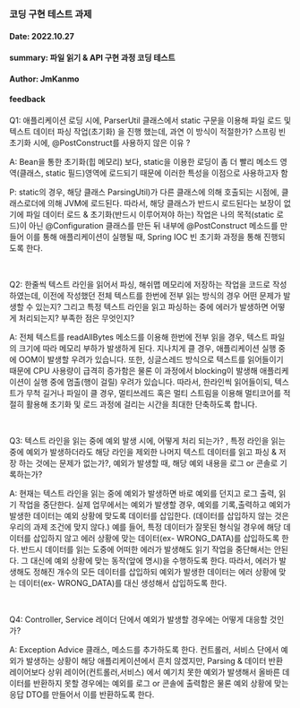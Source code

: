 ### 코딩 구현 테스트 과제

#### Date: 2022.10.27

#### summary: 파일 읽기 & API 구현 과정 코딩 테스트

#### Author: JmKanmo 

#### feedback

Q1: 애플리케이션 로딩 시에, ParserUtil 클래스에서 static 구문을 이용해 파일 로드 및 텍스트 데이터
파싱 작업(초기화) 을 진행 했는데, 과연 이 방식이 적절한가? 스프링 빈 초기화 시에, @PostConstruct를 사용하지 않은 이유 ?

A: Bean을 통한 초기화(힙 메모리) 보다, static을 이용한 로딩이 좀 더 빨리 메소드 영역(클래스, static 필드)영역에 로드되기 때문에 이러한 특성을 이점으로 사용하고자 함

P: static의 경우, 해당 클래스 ParsingUtil)가 다른 클래스에 의해 호출되는 시점에, 클래스로더에 의해 JVM에 로드된다.
따라서, 해당 클래스가 반드시 로드된다는 보장이 없기에 파일 데이터 로드 & 초기화(반드시 이루어져야 하는) 작업은 나의 목적(static 로드)이 아닌
@Configuration 클래스를 만든 뒤 내부에 @PostConstruct 메소드를 만들어 이를 통해 애플리케이션이 실행될 때, Spring IOC 빈 초기화 과정을 통해 진행되도록 한다.

<br>

Q2: 한줄씩 텍스트 라인을 읽어서 파싱, 해쉬맵 메모리에 저장하는 작업을 코드로 작성 하였는데, 이전에 작성했던 전체 텍스트를 한번에 전부 읽는 방식의 경우
어떤 문제가 발생할 수 있는지? 그리고 특정 텍스트 라인을 읽고 파싱하는 중에 에러가 발생하면 어떻게 처리되는지? 부족한 점은 무엇인지?

A: 전체 텍스트를 readAllBytes 메소드를 이용해 한번에 전부 읽을 경우, 텍스트 파일의 크기에 따라 메모리 부하가 발생하게 된다. 지나치게 클 경우, 애플리케이션 실행 중에 OOM이 발생할 우려가
있습니다.
또한, 싱글스레드 방식으로 텍스트를 읽어들이기 때문에 CPU 사용량이 급격히 증가함은 물론 이 과정에서 blocking이 발생해 애플리케이션이 실행 중에 멈출(행이 걸릴) 우려가 있습니다.
따라서, 한라인씩 읽어들이되, 텍스트가 무척 길거나 파일이 클 경우, 멀티쓰레드 혹은 멀티 스트림을 이용해 멀티코어를 적절히 활용해 초기화 및 로드 과정에 걸리는 시간을 최대한 단축하도록 합니다. 

<br>

Q3: 텍스트 라인을 읽는 중에 예외 발생 시에, 어떻게 처리 되는가? , 특정 라인을 읽는 중에 예외가 발생하더라도 해당 라인을 제외한 나머지 텍스트 데이터를 
읽고 파싱 & 저장 하는 것에는 문제가 없는가?, 예외가 발생할 때, 해당 예외 내용을 로그 or 콘솔로 기록하는가? 

A: 현재는 텍스트 라인을 읽는 중에 예외가 발생하면 바로 예외를 던지고 로그 출력, 읽기 작업을 중단한다. 
실제 업무에서는 예외가 발생할 경우, 예외를 기록,출력하고 예외가 발생한 데이터는 예외 상황에 맞도록 데이터를 삽입한다. (데이터를 삽입하지 않는 것은 우리의 과제 조건에 맞지 않다.)
예를 들어, 특정 데이터가 잘못된 형식일 경우에 해당 데이터를 삽입하지 않고 에러 상황에 맞는 데이터(ex- WRONG_DATA)를 삽입하도록 한다.
반드시 데이터를 읽는 도중에 어떠한 에러가 발생해도 읽기 작업을 중단해서는 안된다. 그 대신에 예외 상황에 맞는 동작(앞에 명시)을 수행하도록 한다. 
따라서, 에러가 발생해도 정해진 개수의 모든 데이터를 삽입하되 예외가 발생한 데이터는 에러 상황에 맞는 데이터(ex- WRONG_DATA)를 대신 생성해서 삽입하도록 한다.

<br>

Q4: Controller, Service 레이더 단에서 예외가 발생할 경우에는 어떻게 대응할 것인가? 

A: Exception Advice 클래스, 메소드를 추가하도록 한다. 컨트롤러, 서비스 단에서 예외가 발생하는 상황이 해당 애플리케이션에서 
흔치 않겠지만, Parsing & 데이터 반환 레이어보다 상위 레이어(컨트롤러,서비스) 에서 예기치 못한 예외가 발생해서 올바른 데이터를 반환하지 못할 경우에는 예외를 로그 or 콘솔에 출력함은 물론 
예외 상황에 맞는 응답 DTO를 만들어서 이를 반환하도록 한다.
